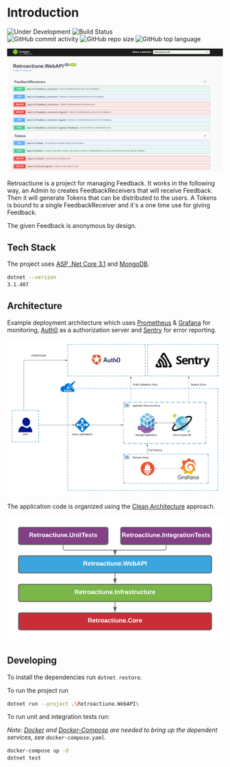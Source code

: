 # Introduction

![Under Development](https://img.shields.io/badge/status-Under%20Development-orange) ![Build Status](https://circleci.com/gh/dnutiu/retroactiune.svg?style=svg)  
![GitHub commit activity](https://img.shields.io/github/commit-activity/m/dnutiu/retroactiune) ![GitHub repo size](https://img.shields.io/github/repo-size/dnutiu/retroactiune) ![GitHub top language](https://img.shields.io/github/languages/top/dnutiu/retroactiune)

![Swagger API](./docs/retroactiune_swagger.png)

Retroactiune is a project for managing Feedback. It works in the following way,
an Admin to creates FeedbackReceivers that will receive Feedback. Then it will generate Tokens that can be 
distributed to the users. A Tokens is bound to a single FeedbackReceiver and it's a one time use for giving Feedback.

The given Feedback is anonymous by design.

## Tech Stack

The project uses [ASP .Net Core 3.1](https://docs.microsoft.com/en-us/aspnet/core/) and [MongoDB](https://www.mongodb.com/).

```bash
dotnet --version
3.1.407
```

## Architecture

Example deployment architecture which uses [Prometheus](https://prometheus.io/) & [Grafana](https://grafana.com/) for monitoring, [Auth0](https://auth0.com/) as a authorization server
and [Sentry](https://sentry.io/welcome/) for error reporting.

![Example deployment architecture](./docs/deploy_architecture.png)

The application code is organized using the [Clean Architecture](https://docs.microsoft.com/en-us/dotnet/architecture/modern-web-apps-azure/common-web-application-architectures#clean-architecture) approach.

![Example deployment architecture](./docs/app_architecture_layers.png)

## Developing

To install the dependencies run `dotnet restore`.

To run the project run

```bash
dotnet run --project .\Retroactiune.WebAPI\
```

To run unit and integration tests run:

_Note: [Docker](https://www.docker.com/) and [Docker-Compose](https://docs.docker.com/compose/) are needed to bring up the dependent services, see `docker-compose.yaml`._

```bash
docker-compose up -d
dotnet test
```